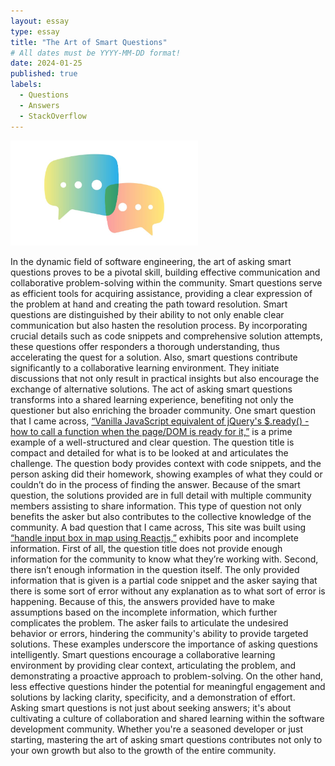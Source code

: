 ```yaml
---
layout: essay
type: essay
title: "The Art of Smart Questions"
# All dates must be YYYY-MM-DD format!
date: 2024-01-25
published: true
labels:
  - Questions
  - Answers
  - StackOverflow
---
```


<img width="300px" class="rounded float-start pe-4" src="../img/smart-questions/questions.jpg">


In the dynamic field of software engineering, the art of asking smart questions proves to be a pivotal skill, building effective communication and collaborative problem-solving within the community. Smart questions serve as efficient tools for acquiring assistance, providing a clear expression of the problem at hand and creating the path toward resolution.
Smart questions are distinguished by their ability to not only enable clear communication but also hasten the resolution process. By incorporating crucial details such as code snippets and comprehensive solution attempts, these questions offer responders a thorough understanding, thus accelerating the quest for a solution. Also, smart questions contribute significantly to a collaborative learning environment. They initiate discussions that not only result in practical insights but also encourage the exchange of alternative solutions. The act of asking smart questions transforms into a shared learning experience, benefiting not only the questioner but also enriching the broader community.
One smart question that I came across, [“Vanilla JavaScript equivalent of jQuery's $.ready() - how to call a function when the page/DOM is ready for it,”](https://stackoverflow.com/questions/9899372/vanilla-javascript-equivalent-of-jquerys-ready-how-to-call-a-function-whe) is a prime example of a well-structured and clear question. The question title is compact and detailed for what is to be looked at and articulates the challenge. The question body provides context with code snippets, and the person asking did their homework, showing examples of what they could or couldn’t do in the process of finding the answer. Because of the smart question, the solutions provided are in full detail with multiple community members assisting to share information. This type of question not only benefits the asker but also contributes to the collective knowledge of the community.
A bad question that I came across, This site was built using [“handle input box in map using Reactjs,”](https://stackoverflow.com/questions/77885320/handle-input-box-in-map-using-reactjs) exhibits poor and incomplete information. First of all, the question title does not provide enough information for the community to know what they’re working with. Second, there isn’t enough information in the question itself. The only provided information that is given is a partial code snippet and the asker saying that there is some sort of error without any explanation as to what sort of error is happening. Because of this, the answers provided have to make assumptions based on the incomplete information, which further complicates the problem. The asker fails to articulate the undesired behavior or errors, hindering the community's ability to provide targeted solutions.
These examples underscore the importance of asking questions intelligently. Smart questions encourage a collaborative learning environment by providing clear context, articulating the problem, and demonstrating a proactive approach to problem-solving. On the other hand, less effective questions hinder the potential for meaningful engagement and solutions by lacking clarity, specificity, and a demonstration of effort. Asking smart questions is not just about seeking answers; it's about cultivating a culture of collaboration and shared learning within the software development community. Whether you're a seasoned developer or just starting, mastering the art of asking smart questions contributes not only to your own growth but also to the growth of the entire community.


